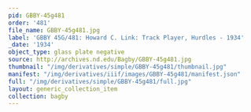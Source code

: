 ```yaml
---
pid: GBBY-45g481
order: '481'
file_name: GBBY-45g481.jpg
label: 'GBBY 45G/481: Howard C. Link: Track Player, Hurdles - 1934'
_date: '1934'
object_type: glass plate negative
source: http://archives.nd.edu/Bagby/GBBY-45g481.jpg
thumbnail: "/img/derivatives/simple/GBBY-45g481/thumbnail.jpg"
manifest: "/img/derivatives/iiif/images/GBBY-45g481/manifest.json"
full: "/img/derivatives/simple/GBBY-45g481/full.jpg"
layout: generic_collection_item
collection: bagby
---
```

